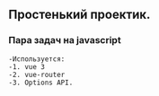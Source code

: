 ## Простенький проектик.

### Пара задач на javascript

```
-Используется:
-1. vue 3
-2. vue-router
-3. Options API.
```
